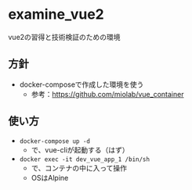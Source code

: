 # examine_vue2

vue2の習得と技術検証のための環境

## 方針

- docker-composeで作成した環境を使う
  - 参考：https://github.com/miolab/vue_container

## 使い方

- `docker-compose up -d`
  - で、vue-cliが起動する（はず）
- `docker exec -it dev_vue_app_1 /bin/sh`
  - で、コンテナの中に入って操作
  - OSはAlpine
